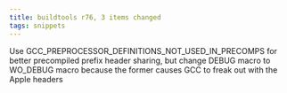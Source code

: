 ```yaml
---
title: buildtools r76, 3 items changed
tags: snippets
---
```


Use GCC\_PREPROCESSOR\_DEFINITIONS\_NOT\_USED\_IN\_PRECOMPS for better precompiled prefix header sharing, but change DEBUG macro to WO\_DEBUG macro because the former causes GCC to freak out with the Apple headers
